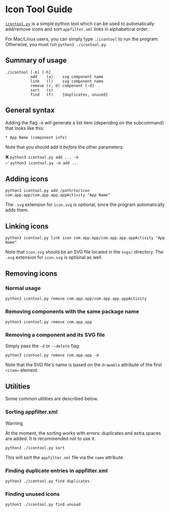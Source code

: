 # Icon Tool Guide

[`icontool.py`](/icontool.py) is a simple python tool which can be used to automatically add/remove icons and sort `appfilter.xml` links in alphabetical order.

For Mac/Linux users, you can simply type `./icontool` to run the program. Otherwise, you must run `python3 ./icontool.py`.

## Summary of usage

```console
./icontool [-m] [-h]
           add    (a)    svg component name
           link   (l)    svg component name
           remove (r, d) component [-d]
           sort   (s)
           find   (f)    {duplicates, unused}
```

## General syntax

Adding the flag `-m` will generate a list item (depending on the subcommand) that looks like this:

```
* App Name (component info)
```

Note that you should add it _before_ the other parameters:

:x: `python3 icontool.py add ... -m`<br/>
:white_check_mark: `python3 icontool.py -m add ...`

## Adding icons

```console
python3 icontool.py add /path/to/icon com.app.app/com.app.app.appActivity "App Name"
```

The `.svg` extension for `icon.svg` is optional, since the program automatically adds them.

## Linking icons

```console
python3 icontool.py link icon com.app.app/com.app.app.appActivity "App Name"
```

Note that `icon.svg` should be an SVG file located in the `svgs/` directory. The `.svg` extension for `icon.svg` is optional as well.

## Removing icons

### Normal usage

```console
python3 icontool.py remove com.app.app/com.app.app.appActivity
```

### Removing components with the same package name

```console
python3 icontool.py remove com.app.app
```

### Removing a component and its SVG file

Simply pass the `-d` or `--delete` flag:

```console
python3 icontool.py remove com.app.app -d
```

Note that the SVG file's name is based on the `drawable` attribute of the first `<item>` element.

## Utilities

Some common utilities are described below.

### Sorting appfilter.xml

> [!WARNING]  
> At the moment, the sorting works with errors: duplicates and extra spaces are added. It is recommended not to use it.

```console
python3 ./icontool.py sort
```

This will sort the `appfilter.xml` file via the `name` attribute.

### Finding duplicate entries in appfilter.xml

```console
python3 ./icontool.py find duplicates
```

### Finding unused icons

```console
python3 ./icontool.py find unused
```
